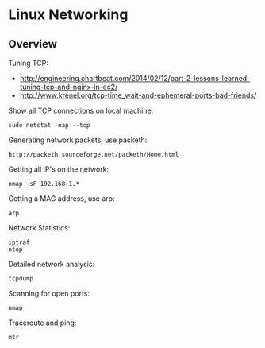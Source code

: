 Linux Networking
================

Overview
--------

Tuning TCP:
* http://engineering.chartbeat.com/2014/02/12/part-2-lessons-learned-tuning-tcp-and-nginx-in-ec2/
* http://www.krenel.org/tcp-time_wait-and-ephemeral-ports-bad-friends/ 

Show all TCP connections on local machine:

    sudo netstat -nap --tcp
    
Generating network packets, use packeth:

    http://packeth.sourceforge.net/packeth/Home.html
    
Getting all IP's on the network:

    nmap -sP 192.168.1.*

Getting a MAC address, use arp:

    arp
    
Network Statistics:

    iptraf
    ntop
    
Detailed network analysis:

    tcpdump

Scanning for open ports:

    nmap

Traceroute and ping:

    mtr
    
